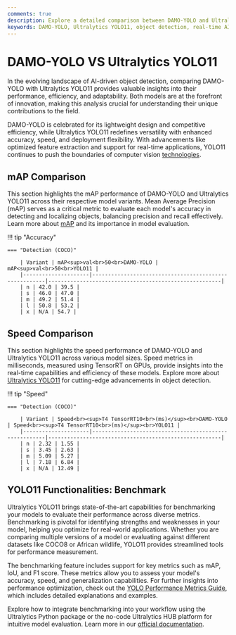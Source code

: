 ```yaml
---
comments: true
description: Explore a detailed comparison between DAMO-YOLO and Ultralytics YOLO11, highlighting their performance in object detection, real-time AI, and edge AI applications. Discover how these state-of-the-art computer vision models stack up in terms of speed, accuracy, and deployment versatility.
keywords: DAMO-YOLO, Ultralytics YOLO11, object detection, real-time AI, edge AI, computer vision, Ultralytics, comparison, AI models
---
```


# DAMO-YOLO VS Ultralytics YOLO11

In the evolving landscape of AI-driven object detection, comparing DAMO-YOLO with Ultralytics YOLO11 provides valuable insights into their performance, efficiency, and adaptability. Both models are at the forefront of innovation, making this analysis crucial for understanding their unique contributions to the field.

DAMO-YOLO is celebrated for its lightweight design and competitive efficiency, while Ultralytics YOLO11 redefines versatility with enhanced accuracy, speed, and deployment flexibility. With advancements like optimized feature extraction and support for real-time applications, YOLO11 continues to push the boundaries of computer vision [technologies](https://www.ultralytics.com/blog/ultralytics-yolo11-has-arrived-redefine-whats-possible-in-ai).


## mAP Comparison

This section highlights the mAP performance of DAMO-YOLO and Ultralytics YOLO11 across their respective model variants. Mean Average Precision (mAP) serves as a critical metric to evaluate each model's accuracy in detecting and localizing objects, balancing precision and recall effectively. Learn more about [mAP](https://www.ultralytics.com/glossary/mean-average-precision-map) and its importance in model evaluation.


!!! tip "Accuracy"

	=== "Detection (COCO)"

		| Variant | mAP<sup>val<br>50<br>DAMO-YOLO | mAP<sup>val<br>50<br>YOLO11 |
		|---------------------|-------------------------------------------------------|-------------------------------------------------------|
		| n | 42.0 | 39.5 |
		| s | 46.0 | 47.0 |
		| m | 49.2 | 51.4 |
		| l | 50.8 | 53.2 |
		| x | N/A | 54.7 |
		

## Speed Comparison

This section highlights the speed performance of DAMO-YOLO and Ultralytics YOLO11 across various model sizes. Speed metrics in milliseconds, measured using TensorRT on GPUs, provide insights into the real-time capabilities and efficiency of these models. Explore more about [Ultralytics YOLO11](https://www.ultralytics.com/blog/ultralytics-yolo11-has-arrived-redefine-whats-possible-in-ai) for cutting-edge advancements in object detection.


!!! tip "Speed"

	=== "Detection (COCO)"

		| Variant | Speed<br><sup>T4 TensorRT10<br>(ms)</sup><br>DAMO-YOLO | Speed<br><sup>T4 TensorRT10<br>(ms)</sup><br>YOLO11 |
		|---------------------|-------------------------------------------------------|-------------------------------------------------------|
		| n | 2.32 | 1.55 |
		| s | 3.45 | 2.63 |
		| m | 5.09 | 5.27 |
		| l | 7.18 | 6.84 |
		| x | N/A | 12.49 |

## YOLO11 Functionalities: Benchmark

Ultralytics YOLO11 brings state-of-the-art capabilities for benchmarking your models to evaluate their performance across diverse metrics. Benchmarking is pivotal for identifying strengths and weaknesses in your model, helping you optimize for real-world applications. Whether you are comparing multiple versions of a model or evaluating against different datasets like COCO8 or African wildlife, YOLO11 provides streamlined tools for performance measurement.

The benchmarking feature includes support for key metrics such as mAP, IoU, and F1 score. These metrics allow you to assess your model's accuracy, speed, and generalization capabilities. For further insights into performance optimization, check out the [YOLO Performance Metrics Guide](https://docs.ultralytics.com/guides/yolo-performance-metrics/), which includes detailed explanations and examples.

Explore how to integrate benchmarking into your workflow using the Ultralytics Python package or the no-code Ultralytics HUB platform for intuitive model evaluation. Learn more in our [official documentation](https://docs.ultralytics.com/).
